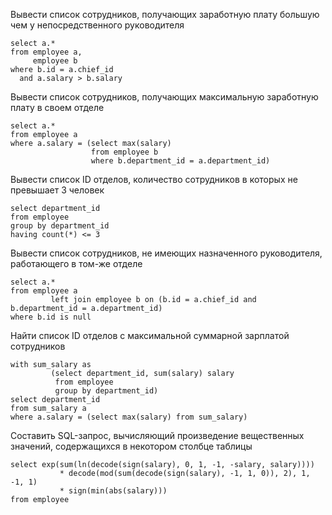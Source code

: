 Вывести список сотрудников, получающих заработную плату большую чем у непосредственного руководителя

```mysql
select a.*
from employee a,
     employee b
where b.id = a.chief_id
  and a.salary > b.salary
```

Вывести список сотрудников, получающих максимальную заработную плату в своем отделе

```mysql
select a.*
from employee a
where a.salary = (select max(salary)
                  from employee b
                  where b.department_id = a.department_id)
```

Вывести список ID отделов, количество сотрудников в которых не превышает 3 человек

```mysql
select department_id
from employee
group by department_id
having count(*) <= 3
```

Вывести список сотрудников, не имеющих назначенного руководителя, работающего в том-же отделе

```mysql
select a.*
from employee a
         left join employee b on (b.id = a.chief_id and b.department_id = a.department_id)
where b.id is null
```

Найти список ID отделов с максимальной суммарной зарплатой сотрудников

```mysql
with sum_salary as
         (select department_id, sum(salary) salary
          from employee
          group by department_id)
select department_id
from sum_salary a
where a.salary = (select max(salary) from sum_salary) 
```

Составить SQL-запрос, вычисляющий произведение вещественных значений, содержащихся в некотором столбце таблицы

```mysql
select exp(sum(ln(decode(sign(salary), 0, 1, -1, -salary, salary))))
           * decode(mod(sum(decode(sign(salary), -1, 1, 0)), 2), 1, -1, 1)
           * sign(min(abs(salary)))
from employee
```
